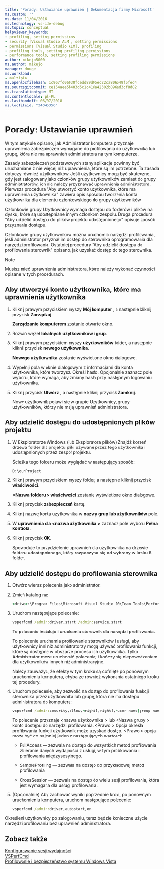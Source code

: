 ```yaml
---
title: 'Porady: Ustawianie uprawnień | Dokumentacja firmy Microsoft'
ms.custom: ''
ms.date: 11/04/2016
ms.technology: vs-ide-debug
ms.topic: conceptual
helpviewer_keywords:
- profiling, setting permissions
- security [Visual Studio ALM], setting permissions
- permissions [Visual Studio ALM], profiling
- profiling tools, setting profiling permissions
- performance tools, setting profiling permissions
author: mikejo5000
ms.author: mikejo
manager: douge
ms.workload:
- multiple
ms.openlocfilehash: 1c967fd06030fcedd89d95ec22ca806549f5fed4
ms.sourcegitcommit: ce154aee5b403d5c1c41da42302b896ad3cf8d82
ms.translationtype: MT
ms.contentlocale: pl-PL
ms.lasthandoff: 06/07/2018
ms.locfileid: "34845356"
---
```

# <a name="how-to-set-permissions"></a>Porady: Ustawianie uprawnień

W tym artykule opisano, jak Administrator komputera przyznaje uprawnienia zabezpieczeń wymagane do profilowania do użytkownika lub grupę, która nie ma uprawnień administratora na tym komputerze.

Zasady zabezpieczeń podstawowych stany aplikacje powinny być uruchamiane z nie więcej niż uprawnienia, które są im potrzebne. Ta zasada dotyczy również użytkowników. Jeśli użytkownicy mogą być skuteczne, gdy jest zalogowany jako członków grupy użytkowników zamiast do grupy administratorów, ich nie należy przyznawać uprawnienia administratora. Pierwsza procedura "Aby utworzyć konto użytkownika, które ma uprawnienia użytkownika" zawiera opis sposobu tworzenia konta użytkownika dla elementu członkowskiego do grupy użytkowników.

Członkowie grupy Użytkownicy wymaga dostępu do folderów i plików na dysku, które są udostępniane innym członkom zespołu. Druga procedura "Aby udzielić dostępu do plików projektu udostępnionego" opisuje sposób przyznania dostępu.

Członkowie grupy użytkowników można uruchomić narzędzi profilowania, jeśli administrator przyznał im dostęp do sterownika oprogramowania dla narzędzi profilowania. Ostatniej procedury "Aby udzielić dostępu do profilowania sterownik" opisano, jak uzyskać dostęp do tego sterownika.

> [!NOTE]
> Musisz mieć uprawnienia administratora, które należy wykonać czynności opisane w tych procedurach.

## <a name="to-create-a-user-account-that-has-user-permissions"></a>Aby utworzyć konto użytkownika, które ma uprawnienia użytkownika

1. Kliknij prawym przyciskiem myszy **Mój komputer** , a następnie kliknij przycisk **Zarządzaj**.

     **Zarządzanie komputerem** zostanie otwarte okno.

2. Rozwiń węzeł **lokalnych użytkowników i grup**.

3. Kliknij prawym przyciskiem myszy **użytkowników** folder, a następnie kliknij przycisk **nowego użytkownika**.

     **Nowego użytkownika** zostanie wyświetlone okno dialogowe.

4. Wypełnij pola w oknie dialogowym z informacjami dla konta użytkownika, które tworzysz. Określ hasło. Opcjonalnie zaznacz pole wyboru, które wymaga, aby zmiany hasła przy następnym logowaniu użytkownika.

5. Kliknij przycisk **Utwórz** , a następnie kliknij przycisk **Zamknij**.

     Nowy użytkownik pojawi się w grupie Użytkownicy, grupy użytkowników, którzy nie mają uprawnień administratora.

## <a name="to-grant-access-to-shared-project-files"></a>Aby udzielić dostępu do udostępnionych plików projektu

1. W Eksploratorze Windows (lub Eksploratora plików) Znajdź korzeń drzewa folder dla projektu pliki używane przez tego użytkownika i udostępnionych przez zespół projektu.

     Ścieżka tego folderu może wyglądać w następujący sposób:

    ```cmd
    D:\ourProject
    ```

2. Kliknij prawym przyciskiem myszy folder, a następnie kliknij przycisk **właściwości**.

     **\<Nazwa folderu > właściwości** zostanie wyświetlone okno dialogowe.

3. Kliknij przycisk **zabezpieczeń** kartę.

4. Kliknij nazwę konta użytkownika w **nazwy grup lub użytkowników** pole.

5. W **uprawnienia dla \<nazwa użytkownika >** zaznacz pole wyboru **Pełna kontrola**.

6. Kliknij przycisk **OK**.

     Spowoduje to przydzielenie uprawnień dla użytkownika na drzewie folderu udostępnionego, który rozpoczyna się od wybrany w kroku 5 folder.

## <a name="to-grant-access-to-the-profiling-driver"></a>Aby udzielić dostępu do profilowania sterownika

1. Otwórz wiersz polecenia jako administrator.

2. Zmień katalog na:

    ```cmd
    <drive>:\Program Files\Microsoft Visual Studio 10\Team Tools\Performance Tools
    ```

3. Uruchom następujące polecenie:

    ```cmd
    vsperfcmd /admin:driver,start /admin:service,start
    ```

     To polecenie instaluje i uruchamia sterownik dla narzędzi profilowania.

     To polecenie uruchamia profilowanie sterowników i usługi, aby użytkownicy inni niż administratorzy mogą używać profilowania funkcji, które są dostępne w obszarze procesu ich użytkownika. Tylko Administrator może uruchomić polecenie; i kończy się niepowodzeniem dla użytkowników innych niż administracyjne.

     Należy zauważyć, że efekty w tym kroku są cofnięte po ponownym uruchomieniu komputera, chyba że również wykonania ostatniego kroku tej procedury.

4. Uruchom polecenie, aby zezwolić na dostęp do profilowania funkcji sterownika przez użytkownika lub grupę, która nie ma dostępu administratora do komputera:

    ```cmd
    vsperfcmd /admin:security,allow,<right[,right],<user name|group name>
    ```

     To polecenie przyznaje \<nazwa użytkownika > lub \<Nazwa grupy > konto dostępu do narzędzi profilowania. \<Prawo > Opcja określa profilowania funkcji użytkownik może uzyskać dostęp. \<Prawo > opcja może być co najmniej jeden z następujących wartości:

    - FullAccess — zezwala na dostęp do wszystkich metod profilowania zbieranie danych wydajności z usługi, w tym próbkowania i profilowania międzysesyjnego.

    - SampleProfiling — zezwala na dostęp do przykładowej metod profilowania

    - CrossSession — zezwala na dostęp do wielu sesji profilowania, która jest wymagana dla usługi profilowania.

5. (Opcjonalnie) Aby zachować wyniki poprzednie kroki, po ponownym uruchomieniu komputera, uruchom następujące polecenie:

    ```cmd
    vsperfcmd /admin:driver,autostart,on
    ```

 Określeni użytkownicy po zalogowaniu, teraz będzie konieczne użycie narzędzi profilowania bez uprawnień administratora.

## <a name="see-also"></a>Zobacz także

[Konfigurowanie sesji wydajności](../profiling/configuring-performance-sessions.md)  
[VSPerfCmd](../profiling/vsperfcmd.md)  
[Profilowanie i bezpieczeństwo systemu Windows Vista](../profiling/profiling-and-windows-vista-security.md)